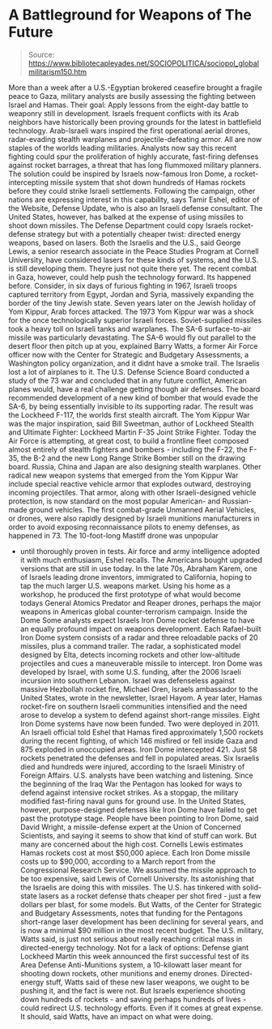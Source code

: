 # A Battleground for Weapons of The Future

> Source: https://www.bibliotecapleyades.net/SOCIOPOLITICA/sociopol_globalmilitarism150.htm

More than a week after a U.S.-Egyptian
brokered ceasefire brought a fragile peace to Gaza, military analysts
are busily assessing the fighting between Israel and Hamas.
Their goal: Apply lessons from the eight-day
battle to weaponry still in development.
Israels frequent conflicts with its Arab
neighbors have historically been proving grounds for the latest in
battlefield technology. Arab-Israeli wars inspired the first operational
aerial drones, radar-evading stealth warplanes and projectile-defeating
armor. All are now staples of the worlds leading militaries.
Analysts now say this recent fighting could
spur the proliferation of highly accurate, fast-firing defenses against
rocket barrages, a threat that has long flummoxed military planners.
The solution could be inspired by Israels
now-famous Iron Dome, a rocket-intercepting missile system that shot
down hundreds of Hamas rockets before they could strike Israeli
settlements.
Following the campaign, other nations
are expressing interest in this capability, says Tamir Eshel,
editor of the Website, Defense Update, who is also an Israeli
defense consultant.
The United States, however, has balked at
the expense of using missiles to shoot down missiles.
The Defense Department could copy Israels
rocket-defense strategy but with a potentially cheaper twist: directed
energy weapons, based on lasers.
Both the Israelis and the U.S., said
George Lewis, a senior research associate in the Peace Studies
Program at Cornell University, have considered lasers for these
kinds of systems, and the U.S. is still developing them. Theyre
just not quite there yet.
The recent combat in Gaza, however, could
help push the technology forward. Its happened before.
Consider, in six days of furious fighting in
1967, Israeli troops captured territory from Egypt, Jordan and Syria,
massively expanding the border of the tiny Jewish state. Seven years
later on the Jewish holiday of Yom Kippur, Arab forces attacked.
The 1973 Yom Kippur war was a shock for the
once technologically superior Israeli forces. Soviet-supplied missiles
took a heavy toll on Israeli tanks and warplanes.
The SA-6 surface-to-air missile was
particularly devastating.
The SA-6 would fly out parallel to the
desert floor then pitch up at you, explained Barry Watts, a former
Air Force officer now with the Center for Strategic and Budgetary
Assessments, a Washington policy organization, and it didnt have a
smoke trail. The Israelis lost a lot of airplanes to it.
The U.S. Defense Science Board conducted a
study of the 73 war and concluded that in any future conflict, American
planes would,
have a real challenge getting though
air defenses.
The board recommended development of a new
kind of bomber that would evade the SA-6, by being essentially invisible
to its supporting radar.
The result was the Lockheed F-117, the
worlds first stealth aircraft.
The Yom Kippur War was the major
inspiration, said Bill Sweetman, author of Lockheed Stealth and
Ultimate Fighter: Lockheed Martin F-35 Joint Strike Fighter.
Today the Air Force is attempting, at great
cost, to build a frontline fleet composed almost entirely of stealth
fighters and bombers - including the F-22, the F-35, the B-2 and the new
Long Range Strike Bomber still on the drawing board.
Russia, China and Japan are also designing
stealth warplanes.
Other radical new weapon systems that
emerged from the Yom Kippur War include special reactive vehicle armor
that explodes outward, destroying incoming projectiles. That armor,
along with other Israeli-designed vehicle protection, is now standard on
the most popular American- and Russian-made ground vehicles.
The first combat-grade Unmanned Aerial
Vehicles, or drones, were also rapidly designed by Israeli munitions
manufacturers in order to avoid exposing reconnaissance pilots to enemy
defenses, as happened in 73.
The 10-foot-long Mastiff drone was unpopular
- until thoroughly proven in tests.
Air force and army intelligence adopted
it with much enthusiasm, Eshel recalls. The Americans bought
upgraded versions that are still in use today.
In the late 70s, Abraham Karem, one
of Israels leading drone inventors, immigrated to California, hoping to
tap the much larger U.S. weapons market.
Using his home as a workshop, he produced
the first prototype of what would become todays General Atomics
Predator and Reaper drones, perhaps the major weapons in Americas
global counter-terrorism campaign.
Inside the Dome
Some analysts expect Israels Iron Dome
rocket defense to have an equally profound impact on weapons
development.
Each Rafael-built Iron Dome system consists
of a radar and three reloadable packs of 20 missiles, plus a command
trailer. The radar, a sophisticated model designed by Elta, detects
incoming rockets and other low-altitude projectiles and cues a
maneuverable missile to intercept.
Iron Dome was developed by Israel, with some
U.S. funding, after the 2006 Israeli incursion into southern Lebanon.
Israel was defenseless against massive
Hezbollah rocket fire, Michael Oren, Israels ambassador to the
United States, wrote in the newsletter, Israel Hayom.
A year later, Hamas rocket-fire on
southern Israeli communities intensified and the need arose to
develop a system to defend against short-range missiles.
Eight Iron Dome systems have now been
funded.
Two were deployed in 2011. An Israeli
official told Eshel that Hamas fired approximately 1,500 rockets during
the recent fighting, of which 146 misfired or fell inside Gaza and 875
exploded in unoccupied areas. Iron Dome intercepted 421. Just 58 rockets
penetrated the defenses and fell in populated areas.
Six Israelis died and hundreds were injured,
according to the Israeli Ministry of Foreign Affairs.
U.S. analysts have been watching and
listening. Since the beginning of the Iraq War the Pentagon has looked
for ways to defend against intensive rocket strikes.
As a stopgap, the military modified
fast-firing naval guns for ground use. In the United States, however,
purpose-designed defenses like Iron Dome have failed to get past the
prototype stage.
People have been pointing to Iron
Dome, said David Wright, a missile-defense expert at the Union of
Concerned Scientists, and saying it seems to show that kind of
stuff can work.
But many are concerned about the high cost.
Cornells Lewis estimates Hamas rockets
cost at most $50,000 apiece. Each Iron Dome missile costs up to $90,000,
according to a March report from the Congressional Research Service.
We assumed the missile approach to be
too expensive, said Lewis of Cornell University. Its astonishing
that the Israelis are doing this with missiles.
The U.S. has tinkered with solid-state
lasers as a rocket defense thats cheaper per shot fired - just a few
dollars per blast, for some models.
But Watts, of the Center for Strategic and
Budgetary Assessments, notes that funding for the Pentagons short-range
laser development has been declining for several years, and is now a
minimal $90 million in the most recent budget.
The U.S. military, Watts said, is
just not serious about really reaching critical mass in
directed-energy technology.
Not for a lack of options: Defense giant
Lockheed Martin this week announced the first successful test of its
Area Defense Anti-Munitions system, a 10-kilowatt laser meant for
shooting down rockets, other munitions and enemy drones.
Directed-energy stuff, Watts said of
these new laser weapons, we ought to be pushing it, and the fact is
were not.
But Israels experience shooting down
hundreds of rockets - and saving perhaps hundreds of lives - could
redirect U.S. technology efforts.
Even if it comes at great expense.
It should, said Watts, have an impact
on what were doing.

